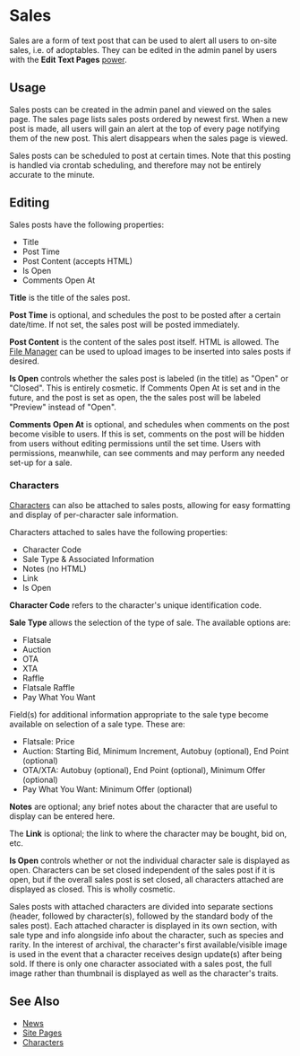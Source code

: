 # Sales

Sales are a form of text post that can be used to alert all users to on-site sales, i.e. of adoptables. They can be edited in the admin panel by users with the **Edit Text Pages** [power](user-ranks.md).

## Usage

Sales posts can be created in the admin panel and viewed on the sales page. The sales page lists sales posts ordered by newest first. When a new post is made, all users will gain an alert at the top of every page notifying them of the new post. This alert disappears when the sales page is viewed.

Sales posts can be scheduled to post at certain times. Note that this posting is handled via crontab scheduling, and therefore may not be entirely accurate to the minute.

## Editing

Sales posts have the following properties:

- Title
- Post Time
- Post Content (accepts HTML)
- Is Open
- Comments Open At

**Title** is the title of the sales post.

**Post Time** is optional, and schedules the post to be posted after a certain date/time. If not set, the sales post will be posted immediately.

**Post Content** is the content of the sales post itself. HTML is allowed. The [File Manager](file-manager.md) can be used to upload images to be inserted into sales posts if desired.

**Is Open** controls whether the sales post is labeled (in the title) as "Open" or "Closed". This is entirely cosmetic. If Comments Open At is set and in the future, and the post is set as open, the the sales post will be labeled "Preview" instead of "Open".

**Comments Open At** is optional, and schedules when comments on the post become visible to users. If this is set, comments on the post will be hidden from users without editing permissions until the set time. Users with permissions, meanwhile, can see comments and may perform any needed set-up for a sale.

### Characters

[Characters](characters.md) can also be attached to sales posts, allowing for easy formatting and display of per-character sale information.

Characters attached to sales have the following properties:

- Character Code
- Sale Type & Associated Information
- Notes (no HTML)
- Link
- Is Open

**Character Code** refers to the character's unique identification code.

**Sale Type** allows the selection of the type of sale. The available options are:

- Flatsale
- Auction
- OTA
- XTA
- Raffle
- Flatsale Raffle
- Pay What You Want

Field(s) for additional information appropriate to the sale type become available on selection of a sale type. These are:

- Flatsale: Price
- Auction: Starting Bid, Minimum Increment, Autobuy (optional), End Point (optional)
- OTA/XTA: Autobuy (optional), End Point (optional), Minimum Offer (optional)
- Pay What You Want: Minimum Offer (optional)

**Notes** are optional; any brief notes about the character that are useful to display can be entered here.

The **Link** is optional; the link to  where the character may be bought, bid on, etc.

**Is Open** controls whether or not the individual character sale is displayed as open. Characters can be set closed independent of the sales post if it is open, but if the overall sales post is set closed, all characters attached are displayed as closed. This is wholly cosmetic.

Sales posts with attached characters are divided into separate sections (header, followed by character(s), followed by the standard body of the sales post). Each attached character is displayed in its own section, with sale type and info alongside info about the character, such as species and rarity. In the interest of archival, the character's first available/visible image is used in the event that a character receives design update(s) after being sold. If there is only one character associated with a sales post, the full image rather than thumbnail is displayed as well as the character's traits.

## See Also

- [News](news.md)
- [Site Pages](site-pages.md)
- [Characters](characters.md)